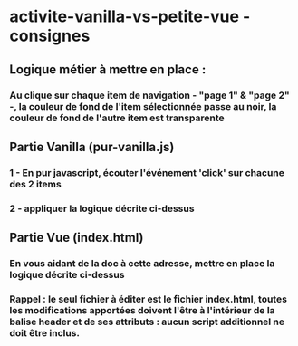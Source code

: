 # activite-vanilla-vs-petite-vue - consignes

## Logique métier à mettre en place : 
### Au clique sur chaque item de navigation - "page 1" & "page 2" -, la couleur de fond de l'item sélectionnée passe au noir, la couleur de fond de l'autre item est transparente 
 
## Partie Vanilla (pur-vanilla.js)
### 1 - En pur javascript, écouter l'événement 'click' sur chacune des 2 items
### 2 - appliquer la logique décrite ci-dessus

## Partie Vue (index.html)
### En vous aidant de la doc à cette adresse, mettre en place la logique décrite ci-dessus
### Rappel : le seul fichier à éditer est le fichier index.html, toutes les modifications apportées doivent l'être à l'intérieur de la balise header et de ses attributs : aucun script additionnel ne doit être inclus.
